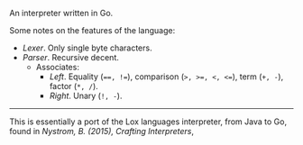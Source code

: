 An interpreter written in Go.

Some notes on the features of the language:
- *Lexer*. Only single byte characters.
- *Parser*. Recursive decent.
    - Associates:
        - *Left*. Equality (`==, !=`), comparison (`>, >=, <, <=`), term (`+, -`), factor (`*, /`).
        - *Right*. Unary (`!, -`).

---
This is essentially a port of the Lox languages interpreter, from Java to Go, 
found in *Nystrom, B. (2015), Crafting Interpreters*,
